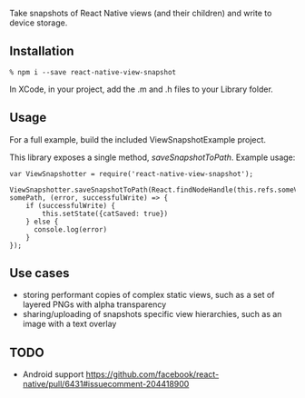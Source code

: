 Take snapshots of React Native views (and their children) and write to device storage.

## Installation

```
% npm i --save react-native-view-snapshot
```

In XCode, in your project, add the .m and .h files to your Library folder.

## Usage

For a full example, build the included ViewSnapshotExample project.

This library exposes a single method, *saveSnapshotToPath*. Example usage:

```
var ViewSnapshotter = require('react-native-view-snapshot');

ViewSnapshotter.saveSnapshotToPath(React.findNodeHandle(this.refs.someView), somePath, (error, successfulWrite) => {
    if (successfulWrite) {
        this.setState({catSaved: true})
    } else {
      console.log(error)
    }
});
```

## Use cases

* storing performant copies of complex static views, such as a set of layered PNGs with alpha transparency
* sharing/uploading of snapshots specific view hierarchies, such as an image with a text overlay


## TODO

* Android support https://github.com/facebook/react-native/pull/6431#issuecomment-204418900
